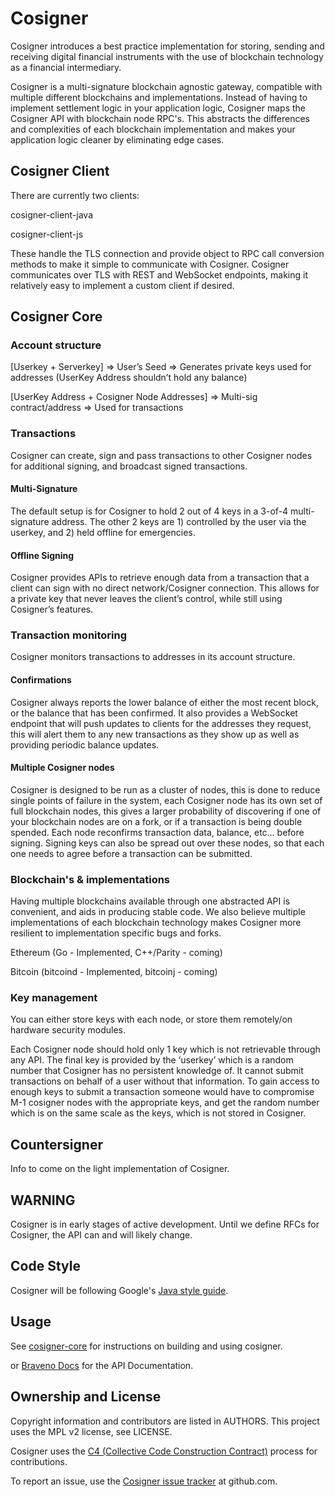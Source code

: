 # Cosigner

Cosigner introduces a best practice implementation for storing, sending and receiving digital financial instruments with the use of blockchain technology as a financial intermediary.

Cosigner is a multi-signature blockchain agnostic gateway, compatible with multiple different blockchains and implementations. Instead of having to implement settlement logic in your application logic, Cosigner maps the Cosigner API with blockchain node RPC's. This abstracts the differences and complexities of each blockchain implementation and makes your application logic cleaner by eliminating edge cases.

## Cosigner Client
There are currently two clients:

cosigner-client-java

cosigner-client-js

These handle the TLS connection and provide object to RPC call conversion methods to make it simple to communicate with Cosigner. Cosigner communicates over TLS with REST and WebSocket endpoints, making it relatively easy to implement a custom client if desired.

## Cosigner Core

### Account structure
[Userkey + Serverkey] => User’s Seed => Generates private keys used for addresses (UserKey Address shouldn’t hold any balance)

[UserKey Address + Cosigner Node Addresses] => Multi-sig contract/address => Used for transactions

### Transactions
Cosigner can create, sign and pass transactions to other Cosigner nodes for additional signing, and broadcast signed transactions.

#### Multi-Signature
The default setup is for Cosigner to hold 2 out of 4 keys in a 3-of-4 multi-signature address. The other 2 keys are 1) controlled by the user via the userkey, and 2) held offline for emergencies.

#### Offline Signing
Cosigner provides APIs to retrieve enough data from a transaction that a client can sign with no direct network/Cosigner connection. This allows for a private key that never leaves the client’s control, while still using Cosigner’s features.

### Transaction monitoring
Cosigner monitors transactions to addresses in its account structure.

#### Confirmations

Cosigner always reports the lower balance of either the most recent block, or the balance that has been confirmed. It also provides a WebSocket endpoint that will push updates to clients for the addresses they request, this will alert them to any new transactions as they show up as well as providing periodic balance updates. 

#### Multiple Cosigner nodes

Cosigner is designed to be run as a cluster of nodes, this is done to reduce single points of failure in the system, each Cosigner node has its own set of full blockchain nodes, this gives a larger probability of discovering if one of your blockchain nodes are on a fork, or if a transaction is being double spended. Each node reconfirms transaction data, balance, etc… before signing. Signing keys can also be spread out over these nodes, so that each one needs to agree before a transaction can be submitted.

### Blockchain's & implementations
Having multiple blockchains available through one abstracted API is convenient, and aids in producing stable code. We also believe multiple implementations of each blockchain technology makes Cosigner more resilient to implementation specific bugs and forks.

Ethereum (Go - Implemented, C++/Parity - coming)

Bitcoin (bitcoind - Implemented, bitcoinj - coming)

### Key management

You can either store keys with each node, or store them remotely/on hardware security modules.

Each Cosigner node should hold only 1 key which is not retrievable through any API. The final key is provided by the ‘userkey’ which is a random number that Cosigner has no persistent knowledge of. It cannot submit transactions on behalf of a user without that information. To gain access to enough keys to submit a transaction someone would have to compromise M-1 cosigner nodes with the appropriate keys, and get the random number which is on the same scale as the keys, which is not stored in Cosigner. 

## Countersigner
Info to come on the light implementation of Cosigner.


## WARNING

Cosigner is in early stages of active development. Until we define RFCs for
Cosigner, the API can and will likely change.

## Code Style

Cosigner will be following Google's
[Java style guide](http://google.github.io/styleguide/javaguide.html).

## Usage

See [cosigner-core](https://github.com/EMAXio/cosigner/blob/master/cosigner-core/README.md) for instructions on building and using cosigner.

or [Braveno Docs](http://docs.braveno.com/#cosigner-core-api) for the API Documentation.

## Ownership and License

Copyright information and contributors are listed in AUTHORS. This project uses
the MPL v2 license, see LICENSE.

Cosigner uses the
[C4 (Collective Code Construction Contract)](http://rfc.zeromq.org/spec:22/C4/)
process for contributions.

To report an issue, use the
[Cosigner issue tracker](https://github.com/Braveno/cosigner/issues) at
github.com.


